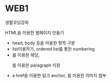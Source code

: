 # WEB1
생활코딩강좌

HTML을 이용한 웹페이지 만들기

- head, body 등을 이용한 항목 구분
- list이용하기, ordered list를 통한 numbering
- <h>를 이용한 헤딩, <p>를 이용한 paragraph 지정
- a href을 이용한 링크 anchor, <img src>를 이용한 이미지 첨부
